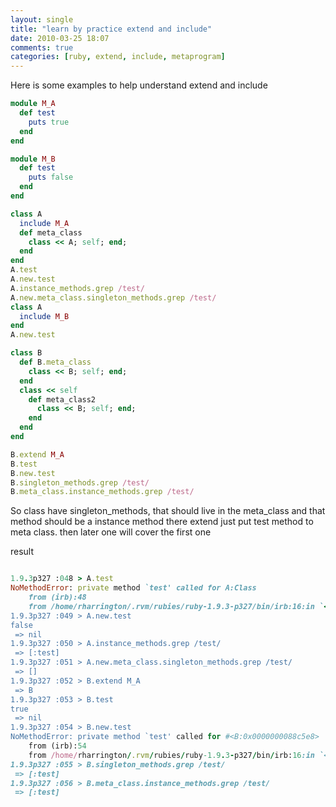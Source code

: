 ```yaml
---
layout: single
title: "learn by practice extend and include"
date: 2010-03-25 18:07
comments: true
categories: [ruby, extend, include, metaprogram]
---
```

Here is some examples to help understand extend and include
```ruby
module M_A
  def test
    puts true
  end
end

module M_B
  def test
    puts false
  end
end

class A
  include M_A
  def meta_class
    class << A; self; end;
  end
end
A.test
A.new.test
A.instance_methods.grep /test/
A.new.meta_class.singleton_methods.grep /test/
class A
  include M_B
end
A.new.test

class B
  def B.meta_class
    class << B; self; end;
  end
  class << self
    def meta_class2
      class << B; self; end;
    end
  end
end

B.extend M_A
B.test
B.new.test
B.singleton_methods.grep /test/
B.meta_class.instance_methods.grep /test/
```
So class have singleton_methods, that should live in the meta_class and that method should be a instance method there
extend just put test method to meta class. then later one will cover the first one

result
```ruby

1.9.3p327 :048 > A.test
NoMethodError: private method `test' called for A:Class
    from (irb):48
    from /home/rharrington/.rvm/rubies/ruby-1.9.3-p327/bin/irb:16:in `<main>'
1.9.3p327 :049 > A.new.test
false
 => nil 
1.9.3p327 :050 > A.instance_methods.grep /test/
 => [:test] 
1.9.3p327 :051 > A.new.meta_class.singleton_methods.grep /test/
 => [] 
1.9.3p327 :052 > B.extend M_A
 => B 
1.9.3p327 :053 > B.test
true
 => nil 
1.9.3p327 :054 > B.new.test
NoMethodError: private method `test' called for #<B:0x0000000088c5e8>
    from (irb):54
    from /home/rharrington/.rvm/rubies/ruby-1.9.3-p327/bin/irb:16:in `<main>'
1.9.3p327 :055 > B.singleton_methods.grep /test/
 => [:test] 
1.9.3p327 :056 > B.meta_class.instance_methods.grep /test/
 => [:test] 


```


